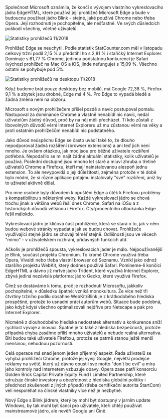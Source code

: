 <!-- dcterms:title = Konec EdgeHTML uškodí všem -->
<!-- dcterms:abstract = Společnost Microsoft oznámila, že končí s vývojem vlastního vykreslovacího jádra EdgeHTML, které používá její prohlížeč Microsoft Edge a bude v budoucnu používat jádro Blink - stejné, jaké používá Chrome nebo třeba Opera. Její rozhodnutí je pochopitelné, ale nešťastné. Ve svých důsledcích poškodí všechny, včetně uživatelů. -->
<!-- dcterms:creator = Michal Altair Valášek -->
<!-- x4w:pictureUrl = /perex-pictures/20181205-blink-v-edge.png -->
<!-- x4w:pictureWidth = 150 -->
<!-- x4w:pictureHeight = 150 -->
<!-- x4w:category = IT -->
<!-- dcterms:dateAccepted = 2018-12-05 -->

Společnost Microsoft oznámila, že končí s vývojem vlastního vykreslovacího jádra EdgeHTML, které používá její prohlížeč Microsoft Edge a bude v budoucnu používat jádro Blink - stejné, jaké používá Chrome nebo třeba Opera. Její rozhodnutí je pochopitelné, ale nešťastné. Ve svých důsledcích poškodí všechny, včetně uživatelů.

![Statistiky prohlížečů 11/2018](https://www.cdn.altairis.cz/Blog/2018/20181205-stats-general.png)

Prohlížeč Edge se neuchytil. Podle statistik StatCounter.com měl v listopadu celkový tržní podíl 2,15 % a předstihl ho s 2,81 % i stařičký Internet Explorer. Dominuje s 61,77 % Chrome, jedinou podstatnou konkurencí je Safari (výchozí prohlížeč na Mac OS a iOS, jinde nefunguje) s 15,09 %. Všechno ostatní se pohybuje pod 5%. 

![Statistiky prohlížečů na desktopu 11/2018](https://www.cdn.altairis.cz/Blog/2018/20181205-stats-desktop.png)

Když budeme brát pouze desktopy bez mobilů, má Google 72,38 %, Firefox 9,1 % a zbytek jsou drobné, Edge má 4 %. Pro Edge to vypadá bledě a žádná změna není na obzoru.

Microsoft s novým prohlížečem přišel pozdě a navíc postupoval pomalu. Nastupoval za dominance Chrome a vlastně nenabídl nic navíc, nedal uživatelům žádný důvod, proč by na něj měli přecházet. Ti kdo zůstali z libovolných důvodů věrní Internet Exploreru už mu zůstanou věrní na věky a proti ostatním prohlížečům nenabídl nic podstatného.

Jako důvod neúspěchu Edge se často uvádí také to, že dlouho nepodporoval žádná rozšíření (browser extensions) a ani teď jich není mnoho. Je ovšem otázkou, jak moc jsou pro běžné uživatele rozšíření potřebná. Nepodařilo se mi najít žádné aktuální statistiky, kolik uživatelů je používá. Poslední dostupné jsou mnoho let staré a mluví zhruba o třetině uživatelů Chrome a Firefoxu, kteří mají nainstalovanou alespoň jednu extension. To ale nevypovídá o její důležitosti, zejména protože v té době bylo módní, že si různé aplikace potajmu instalovaly "své" rozšíření, aniž by to uživatel aktivně dělal.

Pro mne osobně byly důvodem k opuštění Edge a útěk k Firefoxu problémy s kompatibilitou s některými weby. Každé vykreslovací jádro se chová trochu jinak a většina webů řeší dnes Chrome, Safari na iOSu a z historických důvodů většinou i Firefox. Čtyřprocentního otloukánka Edge řešil málokdo.

Vykreslovací jádro je klíčová část prohlížeče, která se stará o to, jak v něm budou webové stránky vypadat a jak se budou chovat. Prohlížeče využívající stejné jádro se chovají téměř stejně. Odlišnosti jsou ve věcech "mimo" - v uživatelském rozhraní, přídavných funkcích atd.

Ačkoliv je prohlížečů spousta, vykreslovacích jader je málo. Nejpoužívanější je Blink, součást projektu Chromium. To kromě Chrome využívá třeba Opera, Vivaldi nebo třeba vlastní browser od Seznamu. Vznikl jako odnož staršího projektu WebKit, který dodnes používá Safari. Pomineme-li končící EdgeHTML a dávno již mrtvé jádro Trident, které využívá Internet Explorer, zbývá jediná nezávislá platforma: jádro Gecko, které využívá Firefox.

Čímž se dostáváme k tomu, proč je rozhodnutí Microsoftu, jakkoliv pochopitelné, v důsledku špatné: vzniká monokultura. Že více než tři čtvrtiny tržního podílu obsáhne WebKit/Blink je z krátkodobého hlediska prospěšné, protože to usnadní práci autorům webů. Situace bude podobná, jako když kdysi všechno optimalizovali nejdříve pro Netscape a pak pro Internet Explorer. 

Nicméně z dlouhodobého hlediska nedostatek alternativ a konkurence sníží rychlost vývoje a inovací. Špatné je to také z hlediska bezpečnosti, protože případná chyba zasáhne příliš mnoho uživatelů a nebude reálná alternativa. Biti budou také uživatelé Firefoxu, protože se patrně stanou ještě menší menšinou, nehodnou pozornosti.

Celá operace má snad jenom jeden příjemný aspekt. Řada uživatelů se vyhýbá prohlížeči Chrome, protože jej vyvíjí Google, největší prodejce reklamy na světě, který už dávno opustil své motto "don't be evil" a míra jeho kontroly nad Internetem vzbuzuje obavy. Opera zase patří konsorciu Golden Brick Capital Private Equity Fund I Limited Partnership, které sdružuje čínské investory a obezřetnost z hlediska globální politiky i předchozí zkušenosti z jiných případů (třeba certifikační autorita StartCom) velí nespoléhat na čínské vlastníky více než je nezbytné.

Nový Edge s Blink jádrem, který by mohl být dostupný v jarním update Windows, by tak mohl být šancí pro uživatele, kteří chtějí používat mainstreamové jádro, ale nevěří Googlu ani Číně.
